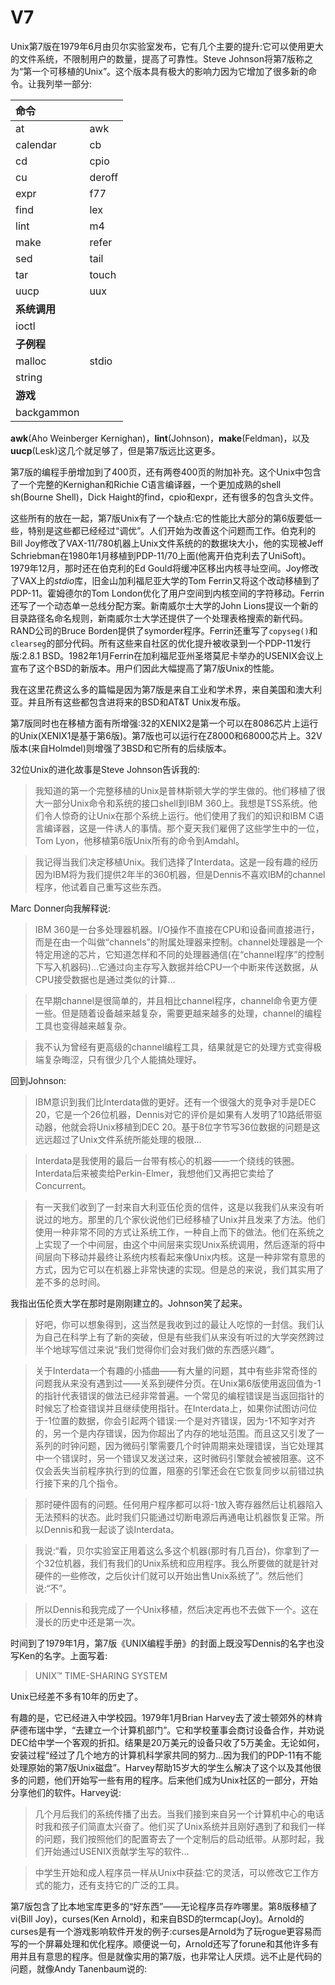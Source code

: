 # V7

Unix第7版在1979年6月由贝尔实验室发布，它有几个主要的提升:它可以使用更大的文件系统，不限制用户的数量，提高了可靠性。Steve Johnson将第7版称之为“第一个可移植的Unix”。这个版本具有极大的影响力因为它增加了很多新的命令。让我列举一部分:

|**命令**||
|:--|:--|
|at|awk|
|calendar|cb|
|cd|cpio|
|cu|deroff|
|expr|f77|
|find|lex|
|lint|m4|
|make|refer|
|sed|tail|
|tar|touch|
|uucp|uux|
|**系统调用**||
|ioctl||
|**子例程**||
|malloc|stdio|
|string||
|**游戏**||
|backgammon||

**awk**(Aho Weinberger Kernighan)，**lint**(Johnson)，**make**(Feldman)，以及**uucp**(Lesk)这几个就足够了，但是第7版远比这更多。

第7版的编程手册增加到了400页，还有两卷400页的附加补充。这个Unix中包含了一个完整的Kernighan和Richie C语言编译器，一个更加成熟的shell sh(Bourne Shell)，Dick Haight的find，cpio和expr，还有很多的包含头文件。

这些所有的放在一起，第7版Unix有了一个缺点:它的性能比大部分的第6版要低一些，特别是这些都已经经过“调优”。人们开始为改善这个问题而工作。伯克利的Bill Joy修改了VAX-11/780机器上Unix文件系统的的数据块大小，他的实现被Jeff Schriebman在1980年1月移植到PDP-11/70上面(他离开伯克利去了UniSoft)。1979年12月，那时还在伯克利的Ed Gould将缓冲区移出内核寻址空间。Joy修改了VAX上的*stdio*库，旧金山加利福尼亚大学的Tom Ferrin又将这个改动移植到了PDP-11。霍姆德尔的Tom London优化了用户空间到内核空间的字符移动。Ferrin还写了一个动态单一总线分配方案。新南威尔士大学的John Lions提议一个新的目录路径名命名规则，新南威尔士大学还提供了一个处理表格搜索的新代码。RAND公司的Bruce Borden提供了symorder程序。Ferrin还重写了`copyseg()`和`clearseg`的部分代码。所有这些来自社区的优化提升被收录到一个PDP-11发行版:2.8.1 BSD。1982年1月Ferrin在加利福尼亚州圣塔莫尼卡举办的USENIX会议上宣布了这个BSD的新版本。用户们因此大幅提高了第7版Unix的性能。

我在这里花费这么多的篇幅是因为第7版是来自工业和学术界，来自美国和澳大利亚。并且所有这些都包含进将来的BSD和AT&T Unix发布版。

第7版同时也在移植方面有所增强:32的XENIX2是第一个可以在8086芯片上运行的Unix(XENIX1是基于第6版)。第7版也可以运行在Z8000和68000芯片上。32V版本(来自Holmdel)则增强了3BSD和它所有的后续版本。

32位Unix的进化故事是Steve Johnson告诉我的:

> 我知道的第一个完整移植的Unix是普林斯顿大学的学生做的。他们移植了很大一部分Unix命令和系统的接口shell到IBM 360上。我想是TSS系统。他们令人惊奇的让Unix在那个系统上运行。他们使用了我们的知识和IBM C语言编译器，这是一件诱人的事情。那个夏天我们雇佣了这些学生中的一位，Tom Lyon，他移植第6版Unix所有的命令到Amdahl。

> 我记得当我们决定移植Unix。我们选择了Interdata。这是一段有趣的经历因为IBM将为我们提供2年半的360机器，但是Dennis不喜欢IBM的channel程序，他试着自己重写这些东西。

Marc Donner向我解释说:

> IBM 360是一台多处理器机器。I/O操作不直接在CPU和设备间直接进行，而是在由一个叫做“channels”的附属处理器来控制。channel处理器是一个特定用途的芯片，它知道怎样和不同的处理器通信(在“channel程序”的控制下写入机器码)...它通过向主存写入数据并给CPU一个中断来传送数据，从CPU接受数据也是通过类似的计算...

> 在早期channel是很简单的，并且相比channel程序，channel命令更方便一些。但是随着设备越来越复杂，需要更越来越多的处理，channel的编程工具也变得越来越复杂。

> 我不认为曾经有更高级的channel编程工具，结果就是它的处理方式变得极端复杂晦涩，只有很少几个人能搞处理好。

回到Johnson:

> IBM意识到我们比Interdata做的更好。还有一个很强大的竞争对手是DEC 20，它是一个26位机器，Dennis对它的评价是如果有人发明了10路纸带驱动器，他就会将Unix移植到DEC 20。基于8位字节写36位数据的问题是这远远超过了Unix文件系统所能处理的极限...

> Interdata是我使用的最后一台带有核心的机器——一个绕线的铁圈。Interdata后来被卖给Perkin-Elmer，我想他们又再把它卖给了Concurrent。

> 有一天我们收到了一封来自大利亚伍伦贡的信件，这是以我我们从来没有听说过的地方。那里的几个家伙说他们已经移植了Unix并且发来了方法。他们使用一种非常不同的方式让系统工作，一种自上而下的做法。他们在系统之上实现了一个中间层，由这个中间层来实现Unix系统调用，然后逐渐的将中间层向下移动并最终让系统内核看起来像Unix内核。这是一种非常有意思的方式，因为它可以在机器上非常快速的实现。但是总的来说，我们其实用了差不多的总时间。

我指出伍伦贡大学在那时是刚刚建立的。Johnson笑了起来。

> 好吧，你可以想象得到，这当然是我收到过的最让人吃惊的一封信。我们认为自己在科学上有了新的突破，但是有些我们从来没有听过的大学突然跨过半个地球写信过来说“我们觉得你们会对我们做的东西感兴趣”。

> 关于Interdata一个有趣的小插曲——有大量的问题，其中有些非常奇怪的问题我从来没有遇到过——关系到硬件分页。在Unix第6版使用返回值为-1的指针代表错误的做法已经非常普遍。一个常见的编程错误是当返回指针的时候忘了检查错误并且继续使用指针。在Interdata上，如果你试图访问位于-1位置的数据，你会引起两个错误:一个是对齐错误，因为-1不知字对齐的，另一个是内存错误，因为你超出了内存的地址范围。而且这又引发了一系列的时钟问题，因为微码引擎需要几个时钟周期来处理错误，当它处理其中一个错误时，另一个错误又发送过来，这时微码引擎就会被被阻塞。这不仅会丢失当前程序执行到的位置，阻塞的引擎还会在它恢复同步以前错过执行接下来的几个指令。

> 那时硬件固有的问题。任何用户程序都可以将-1放入寄存器然后让机器陷入无法预料的状态。此时我们只能通过切断电源后再通电让机器恢复正常。所以Dennis和我一起谈了谈Interdata。

> 我说:“看，贝尔实验室正用着这么多这个机器(那时有几百台)，你拿到了一个32位机器，我们有我们的Unix系统和应用程序。我么所要做的就是针对硬件的一些修改，之后伙计们就可以开始出售Unix系统了”。然后他们说:“不”。

> 所以Dennis和我完成了一个Unix移植，然后决定再也不去做下一个。这在漫长的历史中还是第一次。

时间到了1979年1月，第7版《UNIX编程手册》的封面上既没写Dennis的名字也没写Ken的名字。上面写着:

> UNIX™ TIME-SHARING SYSTEM

Unix已经差不多有10年的历史了。

有趣的是，它已经进入中学校园。1979年1月Brian Harvey去了波士顿郊外的林肯萨德布瑞中学，“去建立一个计算机部门”。它和学校董事会商讨设备合作，并劝说DEC给中学一个客观的折扣。结果是20万美元的设备只收了5万美金。无论如何，安装过程“经过了几个地方的计算机科学家共同的努力...因为我们的PDP-11有不能处理原始的第7版Unix磁盘”。Harvey帮助15岁大的学生么解决了这个以及其他很多的问题，他们开始写一些有用的程序。后来他们成为Unix社区的一部分，开始分享他们的软件。Harvey说:

> 几个月后我们的系统传播了出去。当我们接到来自另一个计算机中心的电话时我和孩子们简直太兴奋了。他们买了Unix系统并且刚好遇到了和我们一样的问题，我们按照他们的配置寄去了一个定制后的启动纸带。从那时起，我们开始通过USENIX贡献学生写的软件...

> 中学生开始和成人程序员一样从Unix中获益:它的灵活，可以修改它工作方式的能力，还有支持它的广泛的工具。

第7版包含了比本地宝库更多的“好东西”——无论程序员存咋哪里。第8版移植了vi(Bill Joy)，curses(Ken Arnold)，和来自BSD的termcap(Joy)。Arnold的curses是有一个游戏影响软件开发的例子:curses是Arnold为了玩rogue更容易而写的一个屏幕处理和优化程序。顺便说一句，Arnold还写了forune和其他许多有用并且有意思的程序。但是就像实用的第7版，也非常让人厌烦。远不止是代码的问题，就像Andy Tanenbaum说的:

> 
